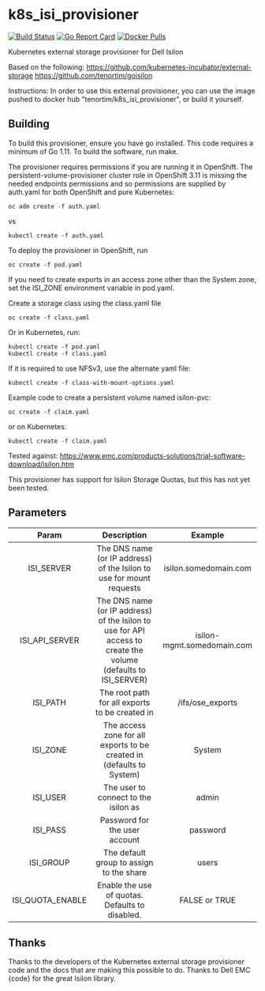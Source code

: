 # k8s_isi_provisioner
[![Build Status](https://travis-ci.org/tenortim/k8s_isi_provisioner.svg?branch=master)](https://travis-ci.org/tenortim/k8s_isi_provisioner.svg?branch=master)
[![Go Report Card](https://goreportcard.com/badge/github.com/tenortim/k8s_isi_provisioner)](https://goreportcard.com/report/github.com/tenortim/k8s_isi_provisioner)
[![Docker Pulls](https://img.shields.io/docker/pulls/tenortim/k8s_isi_provisioner.svg)](https://hub.docker.com/r/tenortim/k8s_isi_provisioner/)

Kubernetes external storage provisioner for Dell Isilon

Based on the following:
https://github.com/kubernetes-incubator/external-storage
https://github.com/tenortim/goisilon

Instructions:
In order to use this external provisioner, you can use the image pushed to docker hub "tenortim/k8s\_isi\_provisioner", or build it yourself.

Building
--------
To build this provisioner, ensure you have go installed.  This code requires a minimum of Go 1.11.
To build the software, run make.

The provisioner requires permissions if you are running it in OpenShift.
The persistent-volume-provisioner cluster role in OpenShift 3.11 is missing
the needed endpoints permissions and so permissions are supplied by auth.yaml
for both OpenShift and pure Kubernetes:
```
oc adm create -f auth.yaml
```
vs
```
kubectl create -f auth.yaml
```

To deploy the provisioner in OpenShift, run
```
oc create -f pod.yaml
```
If you need to create exports in an access zone other than the System zone, set the ISI_ZONE environment variable in pod.yaml.

Create a storage class using the class.yaml file
```
oc create -f class.yaml
```

Or in Kubernetes, run:
```
kubectl create -f pod.yaml
kubectl create -f class.yaml
```

If it is required to use NFSv3, use the alternate yaml file:
```
kubectl create -f class-with-mount-options.yaml
```

Example code to create a persistent volume named isilon-pvc:
```
oc create -f claim.yaml
```
or on Kubernetes:
```
kubectl create -f claim.yaml
```


Tested against: 
https://www.emc.com/products-solutions/trial-software-download/isilon.htm

This provisioner has support for Isilon Storage Quotas, but this has not yet been tested.

## Parameters
**Param**|**Description**|**Example**
:-----:|:-----:|:-----:
ISI\_SERVER|The DNS name (or IP address) of the Isilon to use for mount requests| isilon.somedomain.com
ISI\_API\_SERVER|The DNS name (or IP address) of the Isilon to use for API access to create the volume (defaults to ISI\_SERVER)| isilon-mgmt.somedomain.com
ISI\_PATH|The root path for all exports to be created in| \/ifs\/ose\_exports
ISI\_ZONE|The access zone for all exports to be created in (defaults to System)|System
ISI\_USER|The user to connect to the isilon as|admin
ISI\_PASS|Password for the user account|password
ISI\_GROUP|The default group to assign to the share|users
ISI\_QUOTA\_ENABLE|Enable the use of quotas.  Defaults to disabled. | FALSE or TRUE

## Thanks

Thanks to the developers of the Kubernetes external storage provisioner code and the docs that are making this possible to do.
Thanks to Dell EMC {code} for the great Isilon library.
